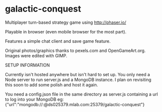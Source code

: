 # galactic-conquest
Multiplayer turn-based strategy game using http://phaser.io/ 

Playable in browser (even mobile browser for the most part).

Features a simple chat client and save game feature.

Original photos/graphics thanks to pexels.com and OpenGameArt.org.
Images were edited with GIMP.

SETUP INFORMATION

Currently isn't hosted anywhere but isn't hard to set up. You only need a Node server to run server.js and a MongoDB instance. I plan on revisiting this soon to add some polish and host it again.

You need a config.json file in the same directory as server.js containing
a url to log into your MongoDB eg:
{"url":"mongodb://<username>:<password>@ds025379.mlab.com:25379/galactic-conquest"}
